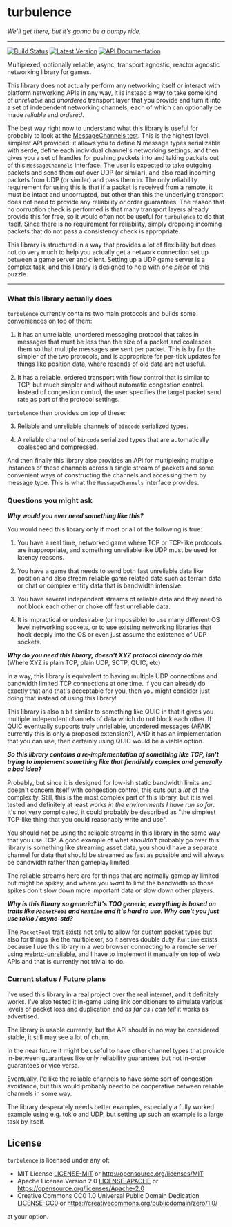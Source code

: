 # turbulence

*We'll get there, but it's gonna be a bumpy ride.*

---

[![Build Status](https://img.shields.io/circleci/project/github/kyren/turbulence.svg)](https://circleci.com/gh/kyren/turbulence)
[![Latest Version](https://img.shields.io/crates/v/turbulence.svg)](https://crates.io/crates/turbulence)
[![API Documentation](https://docs.rs/turbulence/badge.svg)](https://docs.rs/turbulence)


Multiplexed, optionally reliable, async, transport agnostic, reactor agnostic
networking library for games.

This library does not actually perform any networking itself or interact with
platform networking APIs in any way, it is instead a way to take some kind of
*unreliable* and *unordered* transport layer that you provide and turn it into
a set of independent networking channels, each of which can optionally be made
*reliable* and *ordered*.

The best way right now to understand what this library is useful for probably
to look at the [MessageChannels test](tests/message_channels.rs). This is the
highest level, simplest API provided: it allows you to define N message types
serializable with serde, define each individual channel's networking settings,
and then gives you a set of handles for pushing packets into and taking packets
out of this `MessageChannels` interface. The user is expected to take outgoing
packets and send them out over UDP (or similar), and also read incoming packets
from UDP (or similar) and pass them in. The only reliability requirement for
using this is that if a packet is received from a remote, it must be intact
and uncorrupted, but other than this the underlying transport does not need
to provide any reliability or order guarantees. The reason that no corruption
check is performed is that many transport layers already provide this for free,
so it would often not be useful for `turbulence` to do that itself. Since there
is no requirement for reliability, simply dropping incoming packets that do not
pass a consistency check is appropriate.

This library is structured in a way that provides a lot of flexibility but does
not do very much to help you actually get a network connection set up between
a game server and client. Setting up a UDP game server is a complex task, and
this library is designed to help with one *piece* of this puzzle.

---

### What this library actually does

`turbulence` currently contains two main protocols and builds some conveniences
on top of them:

1) It has an unreliable, unordered messaging protocol that takes in messages
   that must be less than the size of a packet and coalesces them so that
   multiple messages are sent per packet. This is by far the simpler of the two
   protocols, and is appropriate for per-tick updates for things like position
   data, where resends of old data are not useful.
   
2) It has a reliable, ordered transport with flow control that is similar to
   TCP, but much simpler and without automatic congestion control. Instead of
   congestion control, the user specifies the target packet send rate as part
   of the protocol settings.
   
`turbulence` then provides on top of these:

3) Reliable and unreliable channels of `bincode` serialized types.

4) A reliable channel of `bincode` serialized types that are automatically
   coalesced and compressed.
   
And then finally this library also provides an API for multiplexing multiple
instances of these channels across a single stream of packets and some
convenient ways of constructing the channels and accessing them by message
type. This is what the `MessageChannels` interface provides.

### Questions you might ask

***Why would you ever need something like this?***

You would need this library only if most or all of the following is true:

1) You have a real time, networked game where TCP or TCP-like protocols are
   inappropriate, and something unreliable like UDP must be used for latency
   reasons.

2) You have a game that needs to send both fast unreliable data like position
   and also stream reliable game related data such as terrain data or chat or
   complex entity data that is bandwidth intensive.
   
3) You have several independent streams of reliable data and they need to not
   block each other or choke off fast unreliable data.

4) It is impractical or undesirable (or impossible) to use many different OS
   level networking sockets, or to use existing networking libraries that hook
   deeply into the OS or even just assume the existence of UDP sockets.

***Why do you need this library, doesn't XYZ protocol already do this*** (Where
XYZ is plain TCP, plain UDP, SCTP, QUIC, etc)

In a way, this library is equivalent to having multiple UDP connections and
bandwidth limited TCP connections at one time. If you can already do exactly
that and that's acceptable for you, then you might consider just doing that
instead of using this library!

This library is also a bit similar to something like QUIC in that it gives you
multiple independent channels of data which do not block each other. If QUIC
eventually supports truly unrleliable, unordered messages (AFAIK currently this
is only a proposed extension?), AND it has an implementation that you can use,
then certainly using QUIC would be a viable option.

***So this library contains a re-implementation of something like TCP, isn't
trying to implement something like that fiendishly complex and generally a bad
idea?***

Probably, but since it is designed for low-ish static bandwidth limits and
doesn't concern itself with congestion control, this cuts out a *lot* of the
complexity. Still, this is the most complex part of this library, but it is
well tested and definitely at least works *in the environments I have run
so far*. It's not very complicated, it could probably be described as "the
simplest TCP-like thing that you could reasonably write and use".

You should not be using the reliable streams in this library in the same way
that you use TCP. A good example of what *shouldn't* probably go over this
library is something like streaming asset data, you should have a separate
channel for data that should be streamed as fast as possible and will always be
bandwidth rather than gameplay limited.

The reliable streams here are for things that are normally gameplay limited but
might be spikey, and where you *want* to limit the bandwidth so those spikes
don't slow down more important data or slow down other players.

***Why is this library so generic?  It's TOO generic, everything is based on
traits like `PacketPool` and `Runtime` and it's hard to use. Why can't you just
use tokio / async-std?***

The `PacketPool` trait exists not only to allow for custom packet types but
also for things like the multiplexer, so it serves double duty. `Runtime`
exists because I use this library in a web browser connecting to a remote
server using [webrtc-unreliable](https://github.com/kyren/webrtc-unreliable),
and I have to implement it manually on top of web APIs and that is
currently not trivial to do.

### Current status / Future plans

I've used this library in a real project over the real internet, and it
definitely works. I've also tested it in-game using link conditioners to
simulate various levels of packet loss and duplication and *as far as I can
tell* it works as advertised.

The library is usable currently, but the API should in no way be considered
stable, it still may see a lot of churn.

In the near future it might be useful to have other channel types that provide
in-between guarantees like only reliability guarantees but not in-order
guarantees or vice versa.

Eventually, I'd like the reliable channels to have some sort of congestion
avoidance, but this would probably need to be cooperative between reliable
channels in some way.

The library desperately needs better examples, especially a fully worked
example using e.g. tokio and UDP, but setting up such an example is a large
task by itself.

## License

`turbulence` is licensed under any of:

* MIT License [LICENSE-MIT](LICENSE-MIT) or http://opensource.org/licenses/MIT
* Apache License Version 2.0 [LICENSE-APACHE](LICENSE-APACHE) or
  https://opensource.org/licenses/Apache-2.0
* Creative Commons CC0 1.0 Universal Public Domain Dedication
  [LICENSE-CC0](LICENSE-CC0) or
  https://creativecommons.org/publicdomain/zero/1.0/

at your option.
